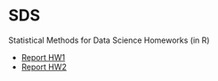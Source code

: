# SDS
Statistical Methods for Data Science Homeworks (in R)

- [Report HW1](https://htmlpreview.github.io/?https://github.com/bergio13/SDS/blob/b0f58239a327cac75868d18a49af029115b29b6c/HW1_report.html)
- [Report HW2](https://htmlpreview.github.io/?https://github.com/bergio13/SDS/blob/ed9ff839dba40157db09a21138af0d94f431d6d2/HW2_report.html)
